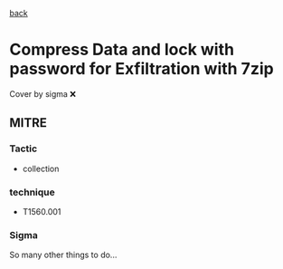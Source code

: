 [back](../index.md)
# Compress Data and lock with password for Exfiltration with 7zip
Cover by sigma :x: 

## MITRE
### Tactic
  - collection

### technique
  - T1560.001

### Sigma

 So many other things to do...